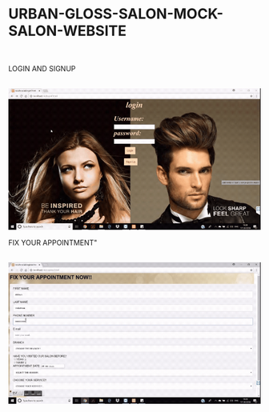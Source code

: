 <h1>URBAN-GLOSS-SALON-MOCK-SALON-WEBSITE</h1>
<br>
<p>LOGIN AND SIGNUP</p>
<br>
<img src="LOGIN.gif">
<br>
<p>FIX YOUR APPOINTMENT"</p>
<br>
<img src="reg.gif">
<br>
